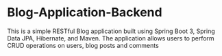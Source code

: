 # Blog-Application-Backend
This is a  simple RESTful Blog application built using Spring Boot 3, Spring Data JPA, Hibernate, and Maven. The application allows users to perform CRUD operations on users, blog posts and comments
